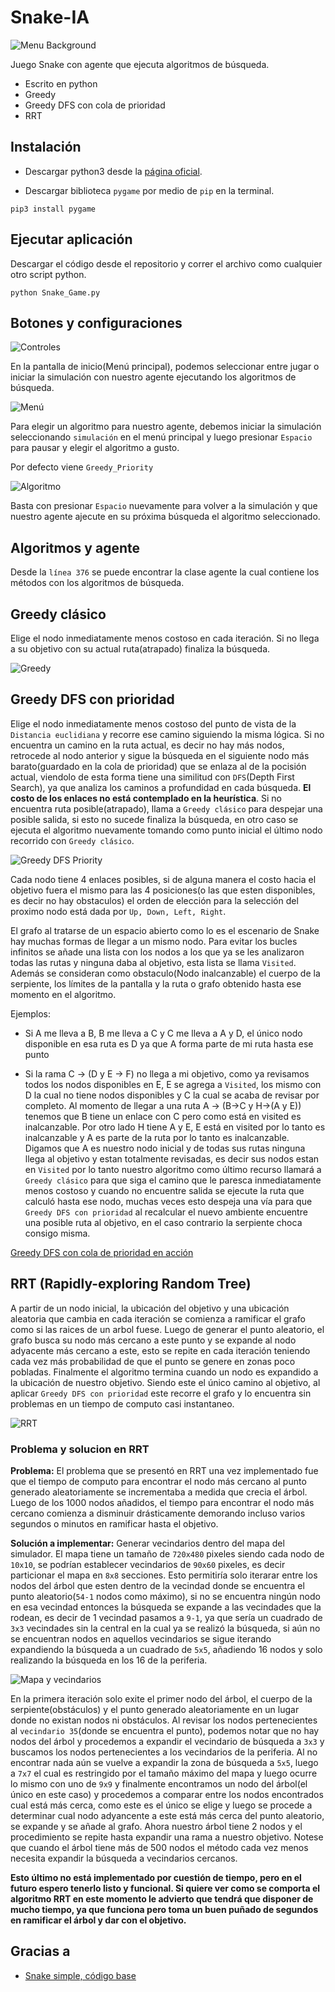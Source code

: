 # Snake-IA

![Menu Background](imgs/snake_bg.png)

Juego Snake con agente que ejecuta algoritmos de búsqueda.

* Escrito en python
* Greedy
* Greedy DFS con cola de prioridad
* RRT


## Instalación

* Descargar python3 desde la [página oficial](https://www.python.org/downloads/).

* Descargar biblioteca `pygame` por medio de `pip` en la terminal.

```
pip3 install pygame
```

## Ejecutar aplicación
Descargar el código desde el repositorio y correr el archivo como cualquier otro script python.
```
python Snake_Game.py
```

## Botones y configuraciones

![Controles](imgs/controles.png)

En la pantalla de inicio(Menú principal), podemos seleccionar entre jugar o iniciar la simulación con nuestro agente ejecutando los algoritmos de búsqueda.

![Menú](imgs/menu.png)

Para elegir un algoritmo para nuestro agente, debemos iniciar la simulación seleccionando `simulación` en el menú principal y luego presionar `Espacio` para pausar y elegir el algoritmo a gusto.

Por defecto viene `Greedy_Priority`

![Algoritmo](imgs/algoritmo.png)

Basta con presionar `Espacio` nuevamente para volver a la simulación y que nuestro agente ajecute en su próxima búsqueda el algoritmo seleccionado.

## Algoritmos y agente
Desde la `línea 376` se puede encontrar la clase agente la cual contiene los métodos con los algoritmos de búsqueda.

## Greedy clásico
Elige el nodo inmediatamente menos costoso en cada iteración. Si no llega a su objetivo con su actual ruta(atrapado) finaliza la búsqueda.

![Greedy](imgs/greedy.png)

## Greedy DFS con prioridad
Elige el nodo inmediatamente menos costoso del punto de vista de la `Distancia euclidiana` y recorre ese camino siguiendo la misma lógica. Si no encuentra un camino en la ruta actual, es decir no hay más nodos, retrocede al nodo anterior y sigue la búsqueda en el siguiente nodo más barato(guardado en la cola de prioridad) que se enlaza al de la pocisión actual, viendolo de esta forma tiene una similitud con `DFS`(Depth First Search), ya que analiza los caminos a profundidad en cada búsqueda. **El costo de los enlaces no está contemplado en la heurística**. Si no encuentra ruta posible(atrapado), llama a `Greedy clásico` para despejar una posible salida, si esto no sucede finaliza la búsqueda, en otro caso se ejecuta el algoritmo nuevamente tomando como punto inicial el último nodo recorrido con `Greedy clásico`.


![Greedy DFS Priority](imgs/greedy_priority_dfs.png)

Cada nodo tiene 4 enlaces posibles, si de alguna manera el costo hacia el objetivo fuera el mismo para las 4 posiciones(o las que esten disponibles, es decir no hay obstaculos) el orden de elección para la selección del proximo nodo está dada por `Up, Down, Left, Right`.

El grafo al tratarse de un espacio abierto como lo es el escenario de Snake hay muchas formas de llegar a un mismo nodo. Para evitar los bucles infinitos se añade una lista con los nodos a los que ya se les analizaron todas las rutas y ninguna daba al objetivo, esta lista se llama `Visited`. Además se consideran como obstaculo(Nodo inalcanzable) el cuerpo de la serpiente, los límites de la pantalla y la ruta o grafo obtenido hasta ese momento en el algoritmo. 

Ejemplos:
* Si A me lleva a B, B me lleva a C y C me lleva a A y D, el único nodo disponible en esa ruta es D ya que A forma parte de mi ruta hasta ese punto

* Si la rama C -> (D y E -> F) no llega a mi objetivo, como ya revisamos todos los nodos disponibles en E, E se agrega a `Visited`, los mismo con D la cual no tiene nodos disponibles y C la cual se acaba de revisar por completo. Al momento de llegar a una ruta A -> (B->C y H->(A y E)) tenemos que B tiene un enlace con C pero como está en visited es inalcanzable. Por otro lado H tiene A y E, E está en visited por lo tanto es inalcanzable y A es parte de la ruta por lo tanto es inalcanzable. Digamos que A es nuestro nodo inicial y de todas sus rutas ninguna llega al objetivo y estan totalmente revisadas, es decir sus nodos estan en `Visited` por lo tanto nuestro algoritmo como último recurso llamará a `Greedy clásico` para que siga el camino que le paresca inmediatamente menos costoso y cuando no encuentre salida se ejecute la ruta que calculó hasta ese nodo, muchas veces esto despeja una vía para que `Greedy DFS con prioridad` al recalcular el nuevo ambiente encuentre una posible ruta al objetivo, en el caso contrario la serpiente choca consigo misma.

[Greedy DFS con cola de prioridad en acción](https://www.youtube.com/watch?v=Wb_aUWTxIuA)

## RRT (Rapidly-exploring Random Tree)
A partir de un nodo inicial, la ubicación del objetivo y una ubicación aleatoria que cambia en cada iteración se comienza a ramificar el grafo como si las raices de un arbol fuese. Luego de generar el punto aleatorio, el grafo busca su nodo más cercano a este punto y se expande al nodo adyacente más cercano a este, esto se repite en cada iteración teniendo cada vez más probabilidad de que el punto se genere en zonas poco pobladas. Finalmente el algoritmo termina cuando un nodo es expandido a la ubicación de nuestro objetivo. Siendo este el único camino al objetivo, al aplicar `Greedy DFS con prioridad` este recorre el grafo y lo encuentra sin problemas en un tiempo de computo casi instantaneo.

![RRT](imgs\RRT.png)

<h3>Problema y solucion en RRT</h3>

**Problema:** El problema que se presentó en RRT una vez implementado fue que el tiempo de computo para encontrar el nodo más cercano al punto generado aleatoriamente se incrementaba a medida que crecia el árbol. Luego de los 1000 nodos añadidos, el tiempo para encontrar el nodo más cercano comienza a disminuir drásticamente demorando incluso varios segundos o minutos en ramificar hasta el objetivo.

**Solución a implementar:** Generar vecindarios dentro del mapa del simulador. El mapa tiene un tamaño de `720x480` pixeles siendo cada nodo de `10x10`, se podrían establecer vecindarios de `90x60` pixeles, es decir particionar el mapa en `8x8` secciones. Esto permitiría solo iterarar entre los nodos del árbol que esten dentro de la vecindad donde se encuentra el punto aleatorio(`54-1` nodos como máximo), si no se encuentra ningún nodo en esa vecindad entonces la búsqueda se expande a las vecindades que la rodean, es decir de 1 vecindad pasamos a `9-1`, ya que sería un cuadrado de `3x3` vecindades sin la central en la cual ya se realizó la búsqueda, si aún no se encuentran nodos en aquellos vecindarios se sigue iterando expandiendo la búsqueda a un cuadrado de `5x5`, añadiendo 16 nodos y solo realizando la búsqueda en los 16 de la periferia.

![Mapa y vecindarios](imgs\mapa_y_vecindarios.png)

En la primera iteración solo exite el primer nodo del árbol, el cuerpo de la serpiente(obstáculos) y el punto generado aleatoriamente en un lugar donde no existan nodos ni obstáculos. Al revisar los nodos pertenecientes al `vecindario 35`(donde se encuentra el punto), podemos notar que no hay nodos del árbol y procedemos a expandir el vecindario de búsqueda a `3x3` y buscamos los nodos pertenecientes a los vecindarios de la periferia. Al no encontrar nada aún se vuelve a expandir la zona de búsqueda a `5x5`, luego a `7x7` el cual es restringido por el tamaño máximo del mapa y luego ocurre lo mismo con uno de `9x9` y finalmente encontramos un nodo del árbol(el único en este caso) y procedemos a comparar entre los nodos encontrados cual está más cerca, como este es el único se elige y luego se procede a determinar cual nodo adyancente a este está más cerca del punto aleatorio, se expande y se añade al grafo. Ahora nuestro árbol tiene 2 nodos y el procedimiento se repite hasta expandir una rama a nuestro objetivo. Notese que cuando el árbol tiene más de 500 nodos el método cada vez menos necesita expandir la búsqueda a vecindarios cercanos.

**Esto último no está implementado por cuestión de tiempo, pero en el futuro espero tenerlo listo y funcional. Si quiere ver como se comporta el algoritmo RRT en este momento le advierto que tendrá que disponer de mucho tiempo, ya que funciona pero toma un buen puñado de segundos en ramificar el árbol y dar con el objetivo.**


## Gracias a

* [Snake simple, código base](https://github.com/rajatdiptabiswas/snake-pygame)
